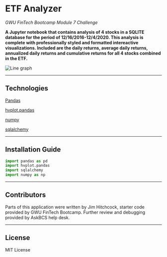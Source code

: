 # ETF Analyzer

*GWU FinTech Bootcamp Module 7 Challenge*

**A Jupyter notebook that contains analysis of 4 stocks in a SQLITE database for the period of 12/16/2016-12/4/2020.  This analysis is complete with professionally styled and formatted intereactive visualizations.  Included are the daily returns, average daily returns, annualized daily returns and cumulative returns for all 4 stocks combined in the ETF.**

![Line graph](https://github.com/jimhitchcock/Module_7_GWU_ETF_Analyzer.git.png)

---

## Technologies

[Pandas](https://pandas.pydata.org/)

[hvplot.pandas](https://hvplot.holoviz.org/user_guide/Plotting.html)

[numpy](https://numpy.org/)

[sqlalchemy](https://www.sqlalchemy.org/)

---

## Installation Guide

```python
import pandas as pd
import hvplot.pandas
import sqlalchemy
import numpy as np
```
---

## Contributors

Parts of this application were written by Jim Hitchcock, starter code provided by GWU FinTech Bootcamp.
Further review and debugging provided by AskBCS help desk.

---

## License

MIT License
